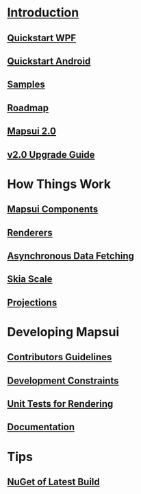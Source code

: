 # [Introduction](Home.md)
## [Quickstart WPF](getting-started-wpf.md)
## [Quickstart Android](getting-started-android.md)
## [Samples](samples.md)
## [Roadmap](Roadmap.md)
## [Mapsui 2.0](Mapsui-2.0.md)
## [v2.0 Upgrade Guide](v2.0-upgrade-guide.md)
# How Things Work
## [Mapsui Components](Mapsui-Components.md)
## [Renderers](Renderers.md)
## [Asynchronous Data Fetching](Async-Fetching.md)
## [Skia Scale](skia-scale.md)
## [Projections](projections.md)
# Developing Mapsui
## [Contributors Guidelines](Contributors-Guidelines.md)
## [Development Constraints](Development-constraints.md)
## [Unit Tests for Rendering](Rendering-Tests.md)
## [Documentation](documentation.md)
# Tips
## [NuGet of Latest Build](NuGet-of-latest-build.md)
